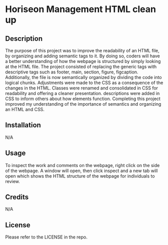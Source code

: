 # Horiseon Management HTML clean up


## Description

The purpose of this project was to improve the readability of an HTML file, by organizing and adding semantic tags to it. By doing so, coders will have a better understanding of how the webpage is structured by simply looking at the HTML file.
The project consisted of replacing the generic tags with descriptive tags such as footer, main, section, figure, figcaption. Additionally, the file is now semantically organized by dividing the code into logical chunks. 
Adjustments were made to the CSS as a consequence of the changes in the HTML. Classes were renamed and consolidated in CSS for readability and offering a cleaner presentation. descriptions were added in CSS to inform others about how elements function. 
Completing this project improved my understanding of the importance of semantics and organizing an HTML and CSS.

## Installation 

N/A

## Usage

To inspect the work and comments on the webpage, right click on the side of the webpage. A window will open, then click inspect and a new tab will open which shows the HTML structure of the webpage for individuals to review. 

## Credits

N/A

## License

Please refer to the LICENSE in the repo.

